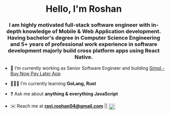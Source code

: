 
<h1 align="center">Hello, I'm Roshan</h1>
<h3 align="center">I am highly motivated full-stack software engineer with in-depth knowledge of Mobile & Web Application development. Having bachelor's degree in Computer Science Engineering and 5+ years of professional work experience in software development majorly build cross platform apps using React Native.</h3>

- 💼 I’m currently working as Senior Software Engineer and building [Simpl - Buy Now Pay Later App](https://apps.apple.com/in/app/simpl-pay-later/id1053447662)

- 👨🏻‍💻 I’m currently learning **GoLang, Rust**

- ❓ Ask me about **anything & everything JavaScript**

- ✉️ Reach me at **ravi.roshan04@gmail.com**   ||   <a href="https://linkedin.com/in/roshansingh21" target="blank"><img align="center" src="https://raw.githubusercontent.com/rahuldkjain/github-profile-readme-generator/master/src/images/icons/Social/linked-in-alt.svg" alt="roshansingh21" height="20" width="20" /></a>

